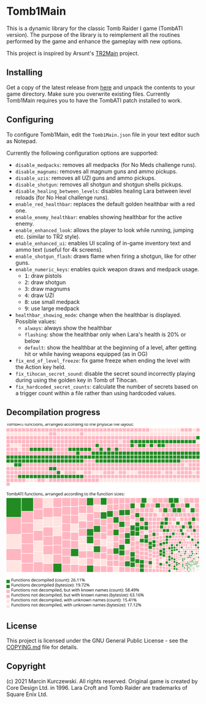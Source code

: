 # Tomb1Main

This is a dynamic library for the classic Tomb Raider I game (TombATI version).
The purpose of the library is to reimplement all the routines performed by the
game and enhance the gameplay with new options.

This project is inspired by Arsunt's
[TR2Main](https://github.com/Arsunt/TR2Main/) project.

## Installing

Get a copy of the latest release from
[here](https://github.com/rr-/Tomb1Main/releases) and unpack the contents to your
game directory. Make sure you overwrite existing files. Currently Tomb1Main
requires you to have the TombATI patch installed to work.

## Configuring

To configure Tomb1Main, edit the `Tomb1Main.json` file in your text editor such as
Notepad.

Currently the following configuration options are supported:

- `disable_medpacks`: removes all medpacks (for No Meds challenge runs).
- `disable_magnums`: removes all magnum guns and ammo pickups.
- `disable_uzis`: removes all UZI guns and ammo pickups.
- `disable_shotgun`: removes all shotgun and shotgun shells pickups.
- `disable_healing_between_levels`: disables healing Lara between level reloads
  (for No Heal challenge runs).
- `enable_red_healthbar`: replaces the default golden healthbar with a red one.
- `enable_enemy_healthbar`: enables showing healthbar for the active enemy.
- `enable_enhanced_look`: allows the player to look while running, jumping
  etc. (similar to TR2 style).
- `enable_enhanced_ui`: enables UI scaling of in-game inventory text and ammo
  text (useful for 4k screens).
- `enable_shotgun_flash`: draws flame when firing a shotgun, like for other guns.
- `enable_numeric_keys`: enables quick weapon draws and medpack usage.
    - <kbd>1</kbd>: draw pistols
    - <kbd>2</kbd>: draw shotgun
    - <kbd>3</kbd>: draw magnums
    - <kbd>4</kbd>: draw UZI
    - <kbd>8</kbd>: use small medpack
    - <kbd>9</kbd>: use large medpack
- `healthbar_showing_mode`: change when the healthbar is displayed. Possible values:
    - `always`: always show the healthbar
    - `flashing`: show the healthbar only when Lara's health is 20% or below
    - `default`: show the healthbar at the beginning of a level, after
      getting hit or while having weapons equipped (as in OG)
- `fix_end_of_level_freeze`: fix game freeze when ending the level with the
  Action key held.
- `fix_tihocan_secret_sound`: disable the secret sound incorrectly playing
  during using the golden key in Tomb of Tihocan.
- `fix_hardcoded_secret_counts`: calculate the number of secrets based on a
  trigger count within a file rather than using hardcoded values.

## Decompilation progress

![](docs/progress.svg)

## License

This project is licensed under the GNU General Public License - see the
[COPYING.md](COPYING.md) file for details.

## Copyright

(c) 2021 Marcin Kurczewski. All rights reserved. Original game is created by
Core Design Ltd. in 1996. Lara Croft and Tomb Raider are trademarks of Square
Enix Ltd.
